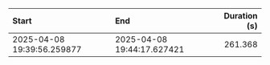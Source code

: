 | Start                      | End                        |   Duration (s) |
|:---------------------------|:---------------------------|---------------:|
| 2025-04-08 19:39:56.259877 | 2025-04-08 19:44:17.627421 |        261.368 |